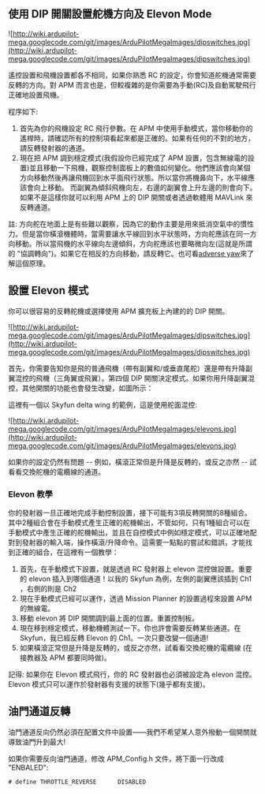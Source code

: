 ## 使用 DIP 開關設置舵機方向及 Elevon Mode ##

![http://wiki.ardupilot-mega.googlecode.com/git/images/ArduPilotMegaImages/dipswitches.jpg](http://wiki.ardupilot-mega.googlecode.com/git/images/ArduPilotMegaImages/dipswitches.jpg)

遙控設置和飛機設置都各不相同，如果你熟悉 RC 的設定，你會知道舵機通常需要反轉的方向。對 APM 而言也是，但較複雜的是你需要為手動(RC)及自動駕駛飛行正確地設置飛機。

程序如下:

  1. 首先為你的飛機設定 RC 飛行參數。在 APM 中使用手動模式，當你移動你的遙桿時，請確認所有的控制項看起來都是正確的。如果有任何的不對的地方，請反轉發射器的通道。
  1. 現在把 APM 調到穩定模式(我假設你已經完成了 APM 設置，包含無線電的設置)並且移動一下飛機，觀察控制面板上的數值如何變化。他們應該會向某個方向移動然後再讓飛機回到水平面飛行狀態。所以當你將機鼻向下，水平線應該會向上移動。 而副翼為傾斜飛機向左，右邊的副翼會上升左邊的則會向下。如果不是這樣你就可以利用 APM 上的 DIP 開關或者透過軟體用 MAVLink 來反轉通道。

註: 方向舵在地面上是有些難以觀察，因為它的動作主要是用來抵消空氣中的慣性力。但是當你橫滾機體時，當需要讓水平線回到水平狀態時，方向舵應該在同一方向移動。所以當飛機的水平線向左邊傾斜，方向舵應該也要略微向左(這就是所謂的 "協調轉向")。如果它在相反的方向移動，請反轉它。也可看[adverse yaw](http://en.wikipedia.org/wiki/Adverse_yaw)來了解這個原理。


## 設置 Elevon 模式 ##

你可以很容易的反轉舵機或選擇使用 APM 擴充板上內建的的 DIP 開關。


![http://wiki.ardupilot-mega.googlecode.com/git/images/ArduPilotMegaImages/dipswitches.jpg](http://wiki.ardupilot-mega.googlecode.com/git/images/ArduPilotMegaImages/dipswitches.jpg)

首先，你需要告知你是飛的普通飛機（帶有副翼和/或垂直尾舵）還是帶有升降副翼混控的飛機（三角翼或飛翼）。第四個 DIP 開關決定模式。如果你用升降副翼混控，其他開關的功能也會發生改變，如圖所示：

這裡有一個以 Skyfun delta wing 的範例，這是使用舵面混控:

![http://wiki.ardupilot-mega.googlecode.com/git/images/ArduPilotMegaImages/elevons.jpg](http://wiki.ardupilot-mega.googlecode.com/git/images/ArduPilotMegaImages/elevons.jpg)

如果你的設定仍然有問題 -- 例如，橫滾正常但是升降是反轉的，或反之亦然 -- 試看看交換舵機的電纜線的通道。

### Elevon 教學 ###

你的發射器一旦正確地完成手動控制設置，接下可能有3項反轉開關的8種組合。其中2種組合會在手動模式產生正確的舵機輸出，不管如何，只有1種組合可以在手動模式中產生正確的舵機輸出，並且在自控模式中例如穩定模式，可以正確地配對到發射器的輸入端，操作橫滾/升降命令。這需要一點點的嘗試和錯誤，才能找到正確的組合，在這裡有一個教學：


  1. 首先，在手動模式下設置，就是透過 RC 發射器上 elevon 混控做設置。重要的 elevon 插入到哪個通道！以我的 Skyfun 為例，左側的副翼應該插到 Ch1 ，右側的則是 Ch2
  1. 現在手動模式已經可以運作，透過 Mission Planner 的設置過程來設置 APM 的無線電。
  1. 移動 elevon 將 DIP 開關調到最上面的位置。重置控制板。
  1. 現在移到穩定模式，移動機體測試一下。你也許會需要反轉某些通道。在 Skyfun，我已經反轉 Elevon 的 Ch1。一次只要改變一個通道!
  1. 如果橫滾正常但是升降是反轉的，或反之亦然，試看看交換舵機的電纜線 (在接教器及 APM 都要同時做)。


記得: 如果你在 Elevon 模式飛行，你的 RC 發射器也必須被設定為 elevon 混控。Elevon 模式只可以運作於發射器有支援的狀態下(幾乎都有支援)。


## 油門通道反轉 ##


油門通道反向仍然必須在配置文件中設置——我們不希望某人意外撥動一個開關就導致油門升到最大!

如果你需要反向油門通道，修改 APM\_Config.h 文件，將下面一行改成 "ENBALED":

`# define THROTTLE_REVERSE		DISABLED`